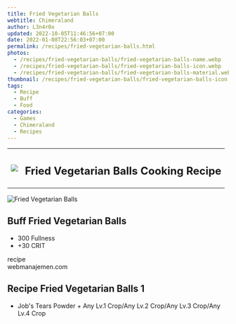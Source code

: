 ```yaml
---
title: Fried Vegetarian Balls
webtitle: Chimeraland
author: L3n4r0x
updated: 2022-10-05T11:46:56+07:00
date: 2022-01-08T22:56:03+07:00
permalink: /recipes/fried-vegetarian-balls.html
photos:
  - /recipes/fried-vegetarian-balls/fried-vegetarian-balls-name.webp
  - /recipes/fried-vegetarian-balls/fried-vegetarian-balls-icon.webp
  - /recipes/fried-vegetarian-balls/fried-vegetarian-balls-material.webp
thumbnail: /recipes/fried-vegetarian-balls/fried-vegetarian-balls-icon.webp
tags:
  - Recipe
  - Buff
  - Food
categories:
  - Games
  - Chimeraland
  - Recipes
---
```


<section id="bootstrap-wrapper"><link rel="stylesheet" href="https://cdn.statically.io/gh/dimaslanjaka/Web-Manajemen/40ac3225/css/bootstrap-4.5-wrapper.css"/><div class="row mb-2"><div class="col-md-12 mb-2"><table class="table" id="post-info"><tbody><tr><td><img class="d-inline-block me-2" src="/chimeraland/recipes/fried-vegetarian-balls/fried-vegetarian-balls-icon.webp" width="auto" height="auto"/></td><td><h1 class="fs-5">Fried Vegetarian Balls Cooking Recipe</h1></td></tr></tbody></table></div></div><div class="card mb-2"><div class="row g-0"><div class="col-sm-4 position-relative mb-2"><img src="/chimeraland/recipes/fried-vegetarian-balls/fried-vegetarian-balls-material.webp" class="card-img fit-cover w-100 h-100" alt="Fried Vegetarian Balls" data-fancybox="true"/></div><div class="col-sm-8 mb-2"><div class="card-body"><h2 class="card-title fs-5">Buff Fried Vegetarian Balls</h2><div class="card-text"><ul><li>300 Fullness</li><li>+30 CRIT</li></ul></div><span class="badge rounded-pill bg-dark">recipe</span></div><div class="card-footer text-end text-muted">webmanajemen.com</div></div></div></div><div class="row mb-2"><div class="col-12 col-lg-6 recipe-item mb-2"><div class="card"><div class="card-body"><h2 class="card-title fs-5">Recipe Fried Vegetarian Balls 1</h2><div class="card-text"><ul><li>Job&#x27;s Tears Powder<span> + </span>Any Lv.1 Crop/Any Lv.2 Crop/Any Lv.3 Crop/Any Lv.4 Crop</li></ul></div></div></div></div></div></section>